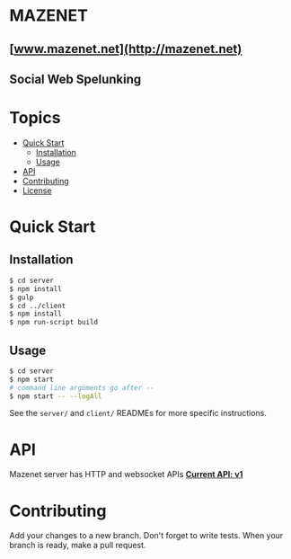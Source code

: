 # MAZENET
## [www.mazenet.net](http://mazenet.net)
## Social Web Spelunking

# Topics
 - [Quick Start](#quick-start)
    - [Installation](#installation)
    - [Usage](#usage)
 - [API](#api)
 - [Contributing](#contributing)
 - [License](#license)

# Quick Start

## Installation
```bash
$ cd server
$ npm install
$ gulp
$ cd ../client
$ npm install
$ npm run-script build
```

## Usage
```bash
$ cd server
$ npm start
# command line arguments go after --
$ npm start -- --logAll
```

See the `server/` and `client/` READMEs for more specific instructions.

# API
Mazenet server has HTTP and websocket APIs
**[Current API: v1](/server/docs/modules/_common_api_v1_.html)**

# Contributing
Add your changes to a new branch. Don't forget to write tests.
When your branch is ready, make a pull request.

